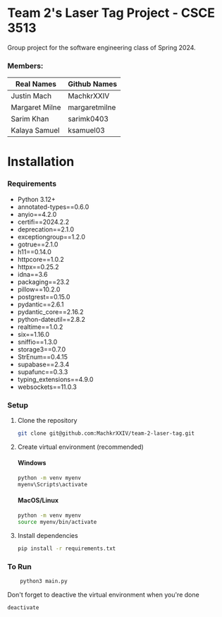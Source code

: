# Team 2's Laser Tag Project - CSCE 3513

Group project for the software engineering class of Spring 2024.

### Members:

| Real Names     | Github Names  |
| -------------- | ------------- |
| Justin Mach    | MachkrXXIV    |
| Margaret Milne | margaretmilne |
| Sarim Khan     | sarimk0403    |
| Kalaya Samuel  | ksamuel03     |

# Installation

### Requirements

- Python 3.12+
- annotated-types==0.6.0
- anyio==4.2.0
- certifi==2024.2.2
- deprecation==2.1.0
- exceptiongroup==1.2.0
- gotrue==2.1.0
- h11==0.14.0
- httpcore==1.0.2
- httpx==0.25.2
- idna==3.6
- packaging==23.2
- pillow==10.2.0
- postgrest==0.15.0
- pydantic==2.6.1
- pydantic_core==2.16.2
- python-dateutil==2.8.2
- realtime==1.0.2
- six==1.16.0
- sniffio==1.3.0
- storage3==0.7.0
- StrEnum==0.4.15
- supabase==2.3.4
- supafunc==0.3.3
- typing_extensions==4.9.0
- websockets==11.0.3

### Setup

1. Clone the repository

   ```bash
   git clone git@github.com:MachkrXXIV/team-2-laser-tag.git
   ```

2. Create virtual environment (recommended)
   #### Windows
   ```bash
   python -m venv myenv
   myenv\Scripts\activate
   ```
   #### MacOS/Linux
   ```bash
   python -m venv myenv
   source myenv/bin/activate
   ```
3. Install dependencies
   ```bash
   pip install -r requirements.txt
   ```

### To Run

```bash
    python3 main.py
```

Don't forget to deactive the virtual environment when you're done

```bash
deactivate
```

